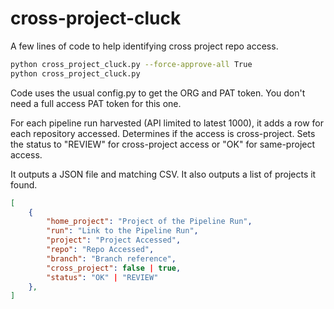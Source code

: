 # cross-project-cluck
A few lines of code to help identifying cross project repo access.

```bash
python cross_project_cluck.py --force-approve-all True
python cross_project_cluck.py
```

Code uses the usual config.py to get the ORG and PAT token. You don't need a full access PAT token for this one.


For each pipeline run harvested (API limited to latest 1000), it adds a row for each repository accessed. Determines if the access is cross-project. Sets the status to "REVIEW" for cross-project access or "OK" for same-project access.

It outputs a JSON file and matching CSV. It also outputs a list of projects it found.

```json
[
    {
        "home_project": "Project of the Pipeline Run",
        "run": "Link to the Pipeline Run",
        "project": "Project Accessed",
        "repo": "Repo Accessed",
        "branch": "Branch reference",
        "cross_project": false | true,
        "status": "OK" | "REVIEW"
    },
]
```
